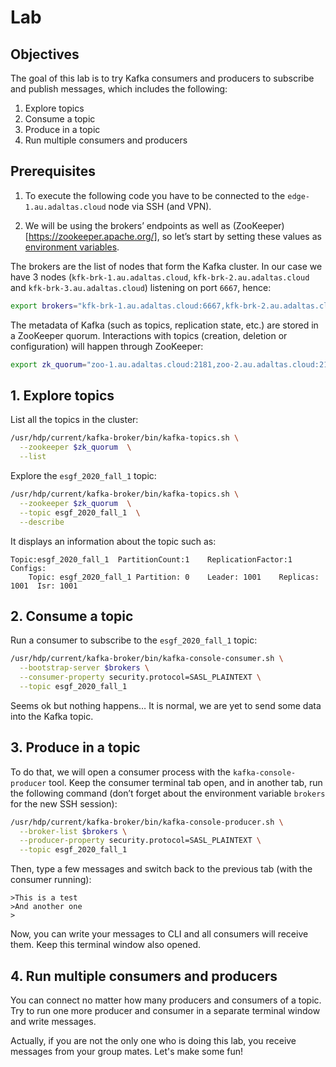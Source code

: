 
# Lab

## Objectives

The goal of this lab is to try Kafka consumers and producers to subscribe and publish messages, which includes the following:

1. Explore topics
2. Consume a topic
3. Produce in a topic
4. Run multiple consumers and producers

## Prerequisites

1. To execute the following code you have to be connected to the `edge-1.au.adaltas.cloud` node via SSH (and VPN).

2. We will be using the brokers’ endpoints as well as (ZooKeeper)[https://zookeeper.apache.org/], so let’s start by setting these values as [environment variables](https://en.wikipedia.org/wiki/Environment_variable).

The brokers are the list of nodes that form the Kafka cluster. In our case we have 3 nodes (`kfk-brk-1.au.adaltas.cloud`, `kfk-brk-2.au.adaltas.cloud` and `kfk-brk-3.au.adaltas.cloud`) listening on port `6667`, hence:

```bash
export brokers="kfk-brk-1.au.adaltas.cloud:6667,kfk-brk-2.au.adaltas.cloud:6667,kfk-brk-3.au.adaltas.cloud:6667"
```

The metadata of Kafka (such as topics, replication state, etc.) are stored in a ZooKeeper quorum. Interactions with topics (creation, deletion or configuration) will happen through ZooKeeper:

```bash
export zk_quorum="zoo-1.au.adaltas.cloud:2181,zoo-2.au.adaltas.cloud:2181,kfk-brk-3.au.adaltas.cloud:2181/kafka"
```

## 1. Explore topics

List all the topics in the cluster:

```bash
/usr/hdp/current/kafka-broker/bin/kafka-topics.sh \
  --zookeeper $zk_quorum  \
  --list
```

Explore the `esgf_2020_fall_1` topic:

```bash
/usr/hdp/current/kafka-broker/bin/kafka-topics.sh \
  --zookeeper $zk_quorum  \
  --topic esgf_2020_fall_1  \
  --describe
```

It displays an information about the topic such as:

```
Topic:esgf_2020_fall_1	PartitionCount:1	ReplicationFactor:1	Configs:
	Topic: esgf_2020_fall_1	Partition: 0	Leader: 1001	Replicas: 1001	Isr: 1001
```

## 2. Consume a topic

Run a consumer to subscribe to the `esgf_2020_fall_1` topic:

```bash
/usr/hdp/current/kafka-broker/bin/kafka-console-consumer.sh \
  --bootstrap-server $brokers \
  --consumer-property security.protocol=SASL_PLAINTEXT \
  --topic esgf_2020_fall_1 
```

Seems ok but nothing happens… It is normal, we are yet to send some data into the Kafka topic.

## 3. Produce in a topic

To do that, we will open a consumer process with the `kafka-console-producer` tool. Keep the consumer terminal tab open, and in another tab, run the following command (don’t forget about the environment variable `brokers` for the new SSH session):

```bash
/usr/hdp/current/kafka-broker/bin/kafka-console-producer.sh \
  --broker-list $brokers \
  --producer-property security.protocol=SASL_PLAINTEXT \
  --topic esgf_2020_fall_1
```

Then, type a few messages and switch back to the previous tab (with the consumer running):

```
>This is a test
>And another one
>
```

Now, you can write your messages to CLI and all consumers will receive them. Keep this terminal window also opened.

## 4. Run multiple consumers and producers

You can connect no matter how many producers and consumers of a topic. Try to run one more producer and consumer in a separate terminal window and write messages. 

Actually, if you are not the only one who is doing this lab, you receive messages from your group mates. Let's make some fun!

